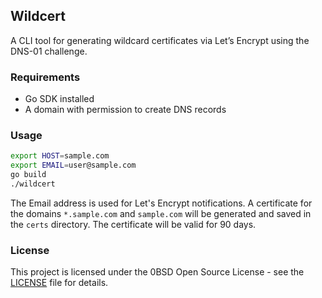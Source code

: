 ## Wildcert

A CLI tool for generating wildcard certificates via Let’s Encrypt using the DNS-01 challenge.

### Requirements

* Go SDK installed
* A domain with permission to create DNS records

### Usage

```bash
export HOST=sample.com
export EMAIL=user@sample.com
go build
./wildcert
```

The Email address is used for Let's Encrypt notifications. A certificate for the domains `*.sample.com` and `sample.com` will be generated and saved in the `certs` directory. The certificate will be valid for 90 days.

### License

This project is licensed under the 0BSD Open Source License - see the [LICENSE](LICENSE) file for details.